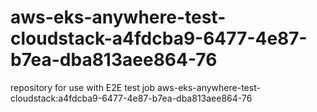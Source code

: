 # aws-eks-anywhere-test-cloudstack-a4fdcba9-6477-4e87-b7ea-dba813aee864-76
repository for use with E2E test job aws-eks-anywhere-test-cloudstack:a4fdcba9-6477-4e87-b7ea-dba813aee864-76
